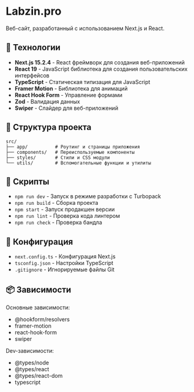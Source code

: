 # Labzin.pro

Веб-сайт, разработанный с использованием Next.js и React.

## 🚀 Технологии

- **Next.js 15.2.4** - React фреймворк для создания веб-приложений
- **React 19** - JavaScript библиотека для создания пользовательских интерфейсов
- **TypeScript** - Статическая типизация для JavaScript
- **Framer Motion** - Библиотека для анимаций
- **React Hook Form** - Управление формами
- **Zod** - Валидация данных
- **Swiper** - Слайдер для веб-приложений

## 📁 Структура проекта

```
src/
├── app/          # Роутинг и страницы приложения
├── components/   # Переиспользуемые компоненты
├── styles/       # Стили и CSS модули
└── utils/        # Вспомогательные функции и утилиты
```

## 📝 Скрипты

- `npm run dev` - Запуск в режиме разработки с Turbopack
- `npm run build` - Сборка проекта
- `npm start` - Запуск продакшен версии
- `npm run lint` - Проверка кода линтером
- `npm run check` - Проверка бандла

## 🔧 Конфигурация

- `next.config.ts` - Конфигурация Next.js
- `tsconfig.json` - Настройки TypeScript
- `.gitignore` - Игнорируемые файлы Git

## 📦 Зависимости

Основные зависимости:
- @hookform/resolvers
- framer-motion
- react-hook-form
- swiper

Dev-зависимости:
- @types/node
- @types/react
- @types/react-dom
- typescript
